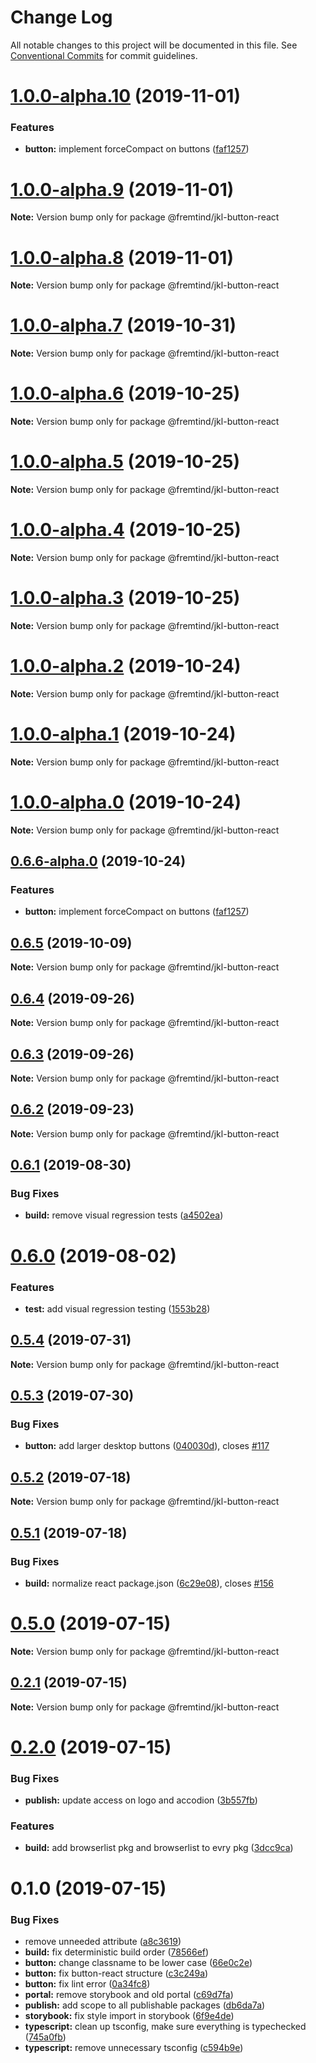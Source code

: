 # Change Log

All notable changes to this project will be documented in this file.
See [Conventional Commits](https://conventionalcommits.org) for commit guidelines.

# [1.0.0-alpha.10](https://github.com/fremtind/jokul/compare/@fremtind/jkl-button-react@0.6.5...@fremtind/jkl-button-react@1.0.0-alpha.10) (2019-11-01)


### Features

* **button:** implement forceCompact on buttons ([faf1257](https://github.com/fremtind/jokul/commit/faf1257))





# [1.0.0-alpha.9](https://github.com/fremtind/jokul/compare/@fremtind/jkl-button-react@1.0.0-alpha.8...@fremtind/jkl-button-react@1.0.0-alpha.9) (2019-11-01)

**Note:** Version bump only for package @fremtind/jkl-button-react





# [1.0.0-alpha.8](https://github.com/fremtind/jokul/compare/@fremtind/jkl-button-react@1.0.0-alpha.7...@fremtind/jkl-button-react@1.0.0-alpha.8) (2019-11-01)

**Note:** Version bump only for package @fremtind/jkl-button-react





# [1.0.0-alpha.7](https://github.com/fremtind/jokul/compare/@fremtind/jkl-button-react@1.0.0-alpha.6...@fremtind/jkl-button-react@1.0.0-alpha.7) (2019-10-31)

**Note:** Version bump only for package @fremtind/jkl-button-react





# [1.0.0-alpha.6](https://github.com/fremtind/jokul/compare/@fremtind/jkl-button-react@1.0.0-alpha.5...@fremtind/jkl-button-react@1.0.0-alpha.6) (2019-10-25)

**Note:** Version bump only for package @fremtind/jkl-button-react





# [1.0.0-alpha.5](https://github.com/fremtind/jokul/compare/@fremtind/jkl-button-react@1.0.0-alpha.4...@fremtind/jkl-button-react@1.0.0-alpha.5) (2019-10-25)

**Note:** Version bump only for package @fremtind/jkl-button-react





# [1.0.0-alpha.4](https://github.com/fremtind/jokul/compare/@fremtind/jkl-button-react@1.0.0-alpha.3...@fremtind/jkl-button-react@1.0.0-alpha.4) (2019-10-25)

**Note:** Version bump only for package @fremtind/jkl-button-react





# [1.0.0-alpha.3](https://github.com/fremtind/jokul/compare/@fremtind/jkl-button-react@1.0.0-alpha.2...@fremtind/jkl-button-react@1.0.0-alpha.3) (2019-10-25)

**Note:** Version bump only for package @fremtind/jkl-button-react





# [1.0.0-alpha.2](https://github.com/fremtind/jokul/compare/@fremtind/jkl-button-react@1.0.0-alpha.1...@fremtind/jkl-button-react@1.0.0-alpha.2) (2019-10-24)

**Note:** Version bump only for package @fremtind/jkl-button-react





# [1.0.0-alpha.1](https://github.com/fremtind/jokul/compare/@fremtind/jkl-button-react@1.0.0-alpha.0...@fremtind/jkl-button-react@1.0.0-alpha.1) (2019-10-24)

**Note:** Version bump only for package @fremtind/jkl-button-react





# [1.0.0-alpha.0](https://github.com/fremtind/jokul/compare/@fremtind/jkl-button-react@0.6.6-alpha.0...@fremtind/jkl-button-react@1.0.0-alpha.0) (2019-10-24)

**Note:** Version bump only for package @fremtind/jkl-button-react





## [0.6.6-alpha.0](https://github.com/fremtind/jokul/compare/@fremtind/jkl-button-react@0.6.5...@fremtind/jkl-button-react@0.6.6-alpha.0) (2019-10-24)


### Features

* **button:** implement forceCompact on buttons ([faf1257](https://github.com/fremtind/jokul/commit/faf1257))





## [0.6.5](https://github.com/fremtind/jokul/compare/@fremtind/jkl-button-react@0.6.4...@fremtind/jkl-button-react@0.6.5) (2019-10-09)

**Note:** Version bump only for package @fremtind/jkl-button-react





## [0.6.4](https://github.com/fremtind/jokul/compare/@fremtind/jkl-button-react@0.6.3...@fremtind/jkl-button-react@0.6.4) (2019-09-26)

**Note:** Version bump only for package @fremtind/jkl-button-react





## [0.6.3](https://github.com/fremtind/jokul/compare/@fremtind/jkl-button-react@0.6.2...@fremtind/jkl-button-react@0.6.3) (2019-09-26)

**Note:** Version bump only for package @fremtind/jkl-button-react





## [0.6.2](https://github.com/fremtind/jokul/compare/@fremtind/jkl-button-react@0.6.1...@fremtind/jkl-button-react@0.6.2) (2019-09-23)

**Note:** Version bump only for package @fremtind/jkl-button-react





## [0.6.1](https://github.com/fremtind/jokul/compare/@fremtind/jkl-button-react@0.6.0...@fremtind/jkl-button-react@0.6.1) (2019-08-30)


### Bug Fixes

* **build:** remove visual regression tests ([a4502ea](https://github.com/fremtind/jokul/commit/a4502ea))





# [0.6.0](https://github.com/fremtind/jokul/compare/@fremtind/jkl-button-react@0.5.4...@fremtind/jkl-button-react@0.6.0) (2019-08-02)


### Features

* **test:** add visual regression testing ([1553b28](https://github.com/fremtind/jokul/commit/1553b28))





## [0.5.4](https://github.com/fremtind/jokul/compare/@fremtind/jkl-button-react@0.5.3...@fremtind/jkl-button-react@0.5.4) (2019-07-31)

**Note:** Version bump only for package @fremtind/jkl-button-react





## [0.5.3](https://github.com/fremtind/jokul/compare/@fremtind/jkl-button-react@0.5.2...@fremtind/jkl-button-react@0.5.3) (2019-07-30)


### Bug Fixes

* **button:** add larger desktop buttons ([040030d](https://github.com/fremtind/jokul/commit/040030d)), closes [#117](https://github.com/fremtind/jokul/issues/117)





## [0.5.2](https://github.com/fremtind/jokul/compare/@fremtind/jkl-button-react@0.5.1...@fremtind/jkl-button-react@0.5.2) (2019-07-18)

**Note:** Version bump only for package @fremtind/jkl-button-react





## [0.5.1](https://github.com/fremtind/jokul/compare/@fremtind/jkl-button-react@0.5.0...@fremtind/jkl-button-react@0.5.1) (2019-07-18)


### Bug Fixes

* **build:** normalize react package.json ([6c29e08](https://github.com/fremtind/jokul/commit/6c29e08)), closes [#156](https://github.com/fremtind/jokul/issues/156)





# [0.5.0](https://github.com/fremtind/jokul/compare/@fremtind/jkl-button-react@0.2.1...@fremtind/jkl-button-react@0.5.0) (2019-07-15)

**Note:** Version bump only for package @fremtind/jkl-button-react





## [0.2.1](https://github.com/fremtind/jokul/compare/@fremtind/jkl-button-react@0.2.0...@fremtind/jkl-button-react@0.2.1) (2019-07-15)

**Note:** Version bump only for package @fremtind/jkl-button-react





# [0.2.0](https://github.com/fremtind/jokul/compare/@fremtind/jkl-button-react@0.1.0...@fremtind/jkl-button-react@0.2.0) (2019-07-15)

### Bug Fixes

-   **publish:** update access on logo and accodion ([3b557fb](https://github.com/fremtind/jokul/commit/3b557fb))

### Features

-   **build:** add browserlist pkg and browserlist to evry pkg ([3dcc9ca](https://github.com/fremtind/jokul/commit/3dcc9ca))

# 0.1.0 (2019-07-15)

### Bug Fixes

-   remove unneeded attribute ([a8c3619](https://github.com/fremtind/jokul/commit/a8c3619))
-   **build:** fix deterministic build order ([78566ef](https://github.com/fremtind/jokul/commit/78566ef))
-   **button:** change classname to be lower case ([66e0c2e](https://github.com/fremtind/jokul/commit/66e0c2e))
-   **button:** fix button-react structure ([c3c249a](https://github.com/fremtind/jokul/commit/c3c249a))
-   **button:** fix lint error ([0a34fc8](https://github.com/fremtind/jokul/commit/0a34fc8))
-   **portal:** remove storybook and old portal ([c69d7fa](https://github.com/fremtind/jokul/commit/c69d7fa))
-   **publish:** add scope to all publishable packages ([db6da7a](https://github.com/fremtind/jokul/commit/db6da7a))
-   **storybook:** fix style import in storybook ([6f9e4de](https://github.com/fremtind/jokul/commit/6f9e4de))
-   **typescript:** clean up tsconfig, make sure everything is typechecked ([745a0fb](https://github.com/fremtind/jokul/commit/745a0fb))
-   **typescript:** remove unnecessary tsconfig ([c594b9e](https://github.com/fremtind/jokul/commit/c594b9e))
